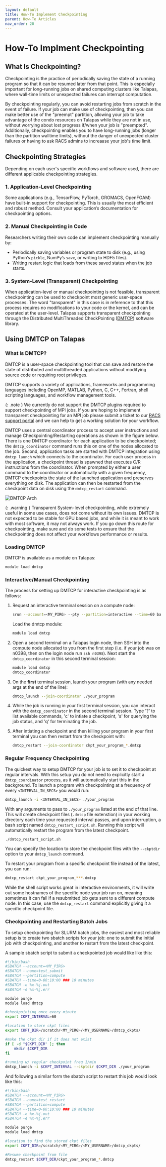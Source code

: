 ```yaml
---
layout: default
title: How-To Implement Checkpointing
parent: How-To Articles
nav_order: 20
---
```


# How-To Implment Checkpointing

## What Is Checkpointing?

Checkpointing is the practice of periodically saving the state of a running program so that it can be resumed later from that point.
This is especially important for long-running jobs on shared computing clusters like Talapas, where wall-time limits or unexpected
failures can interrupt computation.

By checkpointing regularly, you can avoid restarting jobs from scratch in the event of failure. If your job can make use of checkpointing,
then you can make better use of the "preempt" partition, allowing your job to take advantage of the condo resources on Talapas while they are not in use,
without worrying about lost progress if/when your job is "preempted". Additionally, checkpointing enables you to have long-running jobs (longer than the partition walltime limits),
without the danger of unexpected cluster failures or having to ask RACS admins to increaase your job's time limit.

## Checkpointing Strategies

Depending on each user's specific workflows and software used, there are different applicable checkpointing strategies.

### 1. Application-Level Checkpointing

Some applications (e.g., TensorFlow, PyTorch, GROMACS, OpenFOAM) have built-in support for checkpointing.
This is usually the most efficient and robust method. Consult your application’s documentation for checkpointing options.

### 2. Manual Checkpointing in Code

Researchers writing their own code can implement checkpointing manually by:

- Periodically saving variables or program state to disk (e.g., using Python’s `pickle`, NumPy’s `save`, or writing to HDF5 files).
- Writing restart logic that loads from these saved states when the job starts.

### 3. System-Level (Transparent) Checkpointing

When application-level or manual checkpointing is not feasible, transparent checkpointing can be used to checkpoint most generic user-space processes.
The word "tansparent" in this case is in reference to that this process requires no modifications to your code or the kernel, and can be operated at the user-level.
Talapas supports transparent checkpointing through the Distributed MultiThreaded CheckPointing ([DMTCP](https://dmtcp.sourceforge.net/)) software library.

## Using DMTCP on Talapas

### What Is DMTCP?

DMTCP is a user-space checkpointing tool that can save and restore the state of distributed and multithreaded applications without modifying source code or requiring root privileges.

DMTCP supports a variety of applications, frameworks and programming languages including OpenMP, MATLAB, Python, C, C++, Fortran, shell scripting languages, and workflow management tools.

{: .note }
We currently do not support the DMTCP plugins required to support checkpointing of MPI jobs. If you are hoping to implement transparent checkpointing for an MPI job please submit a ticket to our [RACS support portal](https://hpcrcf.atlassian.net/servicedesk/customer/portal/1) and we can help to get a working solution for your workflow.

DMTCP uses a central coordinator process to accept user instructions and manage Checkpointing/Restarting operations as shown in the figure below. There is one DMTCP coordinator for each application to be checkpointed; the `dmtcp_coordinator` command runs this on one of the nodes allocated to the job. Second, application tasks are started with DMTCP integration using `dmtcp_launch` which connects to the coordinator. For each user process in the application, a checkpoint thread is spawned that executes C/R instructions from the coordinator. When prompted by either a user command to the coordinator or automatically with a given frequency, DMTCP checkpoints the state of the launched application and preserves everything on disk. The application can then be restarted from the checkpoint data on disk using the `dmtcp_restart` command.

![DMTCP Arch](../../../../assets/images/dmtcp_arch.png)

{: .warning }
Transparent System-level checkpointing, while extremely useful in some use cases, does not come without its own issues.
DMTCP is not expected to be stable for GPU based jobs, and while it is meant to work with most software, it may not always work.
If you go down this route for checkpointing, make sure and do some tests to ensure that the checkpointing does not affect your workflows performance or results.

### Loading DMTCP

DMTCP is available as a module on Talapas:

```bash
module load dmtcp
```

### Interactive/Manual Checkpointing

The process for setting up DMTCP for interactive checkpointing is as follows:

1. Request an interactive terminal session on a compute node:

    ```bash
    srun --account=<MY_PIRG> --pty --partition=interactive --time=60 bash
    ```

    Load the dmtcp module:

    ```bash
    module load dmtcp
    ```

2. Open a second terminal on a Talapas login node, then SSH into the compute node allocated to you from the first step (i.e. if your job was on n0398, then on the login node run `ssh n0398`). Next start the `dmtcp_coordinator` in this second terminal session:

    ```bash
    module load dmtcp
    dmtcp_coordinator
    ```

3. On the **first** terminal session, launch your program (with any needed args at the end of the line):

    ```bash
    dmtcp_launch --join-coordinator ./your_program
    ```

4. While the job is running in your first terminal session, you can interact with the `dmtcp_coordinator` in the second terminal session. Type '?' to list available commands, 'c' to intiate a checkpoint, 's' for querying the job status, and 'q' for terminating the job.

5. After intiating a checkpoint and then killing your program in your first terminal you can then restart from the checkpoint with:

    ```bash
    dmtcp_restart --join-coordinator ckpt_your_program_*.dmtcp
    ```

### Regular Frequency Checkpointing

The quickest way to setup DMTCP for your job is to set it to checkpoint at regular intervals. With this setup you do not need to explicitly start a
`dmtcp_coordinator` process, as it will automatically start this in the background. To launch a program with checkpointing at a frequency of every `<INTERVAL_IN_SECS>` you would run:

```bash
dmtcp_launch -i <INTERVAL_IN_SECS> ./your_program
```

With any arguments to pass to `./your_program` listed at the end of that line. This will create checkpoint files (`.dmtcp` file extenstion) in your working directory each time your requested interval passes,
and upon interruption, a bash script named `dmtcp_restart_script.sh`. Running this script will automatically restart the program from the latest checkpoint.

```bash
./dmtcp_restart_script.sh
```

You can specify the location to store the checkpoint files with the `--ckptdir` option to your `dmtcp_launch` command.

To restart your program from a specific checkpoint file instead of the latest, you can run:

```bash
dmtcp_restart ckpt_your_program_***.dmtcp
```

While the shell script works great in interactive environments, it will write out some hostnames of the specific node your job ran on, meaning sometimes it can fail if a resubmitted job
gets sent to a different compute node. In this case, use the `dmtcp_restart` command explicitly giving it a specific checkpoint file.

### Checkpointing and Restarting Batch Jobs

To setup checkpointing for SLURM batch jobs, the easiest and most reliable setup is to create two sbatch scripts for your job: one to submit the initial job with checkpointing, and another to restart from the latest checkpoint.

A sample sbatch script to submit a checkpointed job would like like this:

```bash
#!/bin/bash
#SBATCH --account=<MY_PIRG>
#SBATCH --name=test_submit
#SBATCH --partition=compute
#SBATCH --time=0-00:10:00 ### 10 minutes
#SBATCH -o %x-%j.out
#SBATCH -e %x-%j.err

module purge
module load dmtcp

#checkpointing once every minute
export CKPT_INTERVAL=60

#location to store ckpt files
export CKPT_DIR=/scratch/<MY_PIRG>/<MY_USERNAME>/dmtcp_ckpts/

#make the ckpt dir if it does not exist
if [ -d "$CKPT_DIR" ]; then
    mkdir $CKPT_DIR
fi

#running w/ regular checkpoint freq 1/min
dmtcp_launch -i $CKPT_INTERVAL --ckptdir $CKPT_DIR ./your_program
```

And following a similar form the sbatch script to restart this job would look like this:

```bash
#!/bin/bash
#SBATCH --account=<MY_PIRG>
#SBATCH --name=test_restart
#SBATCH --partition=compute
#SBATCH --time=0-00:10:00 ### 10 minutes
#SBATCH -o %x-%j.out
#SBATCH -e %x-%j.err

module purge
module load dmtcp

#location to find the stored ckpt files
export CKPT_DIR=/scratch/<MY_PIRG>/<MY_USERNAME>/dmtcp_ckpts/

#Resume checkpoint from file
dmtcp_restart $CKPT_DIR/ckpt_your_program_*.dmtcp
```
